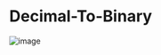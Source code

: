 # Decimal-To-Binary

![image](https://user-images.githubusercontent.com/76453820/104235070-48ef1900-5409-11eb-9c0e-3c08da57c4a4.png)
